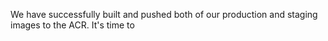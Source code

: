 We have successfully built and pushed both of our production and staging images to the ACR. It's time to
